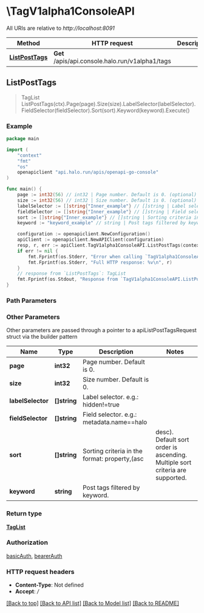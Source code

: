 # \TagV1alpha1ConsoleAPI

All URIs are relative to *http://localhost:8091*

Method | HTTP request | Description
------------- | ------------- | -------------
[**ListPostTags**](TagV1alpha1ConsoleAPI.md#ListPostTags) | **Get** /apis/api.console.halo.run/v1alpha1/tags | 



## ListPostTags

> TagList ListPostTags(ctx).Page(page).Size(size).LabelSelector(labelSelector).FieldSelector(fieldSelector).Sort(sort).Keyword(keyword).Execute()





### Example

```go
package main

import (
	"context"
	"fmt"
	"os"
	openapiclient "api.halo.run/apis/openapi-go-console"
)

func main() {
	page := int32(56) // int32 | Page number. Default is 0. (optional)
	size := int32(56) // int32 | Size number. Default is 0. (optional)
	labelSelector := []string{"Inner_example"} // []string | Label selector. e.g.: hidden!=true (optional)
	fieldSelector := []string{"Inner_example"} // []string | Field selector. e.g.: metadata.name==halo (optional)
	sort := []string{"Inner_example"} // []string | Sorting criteria in the format: property,(asc|desc). Default sort order is ascending. Multiple sort criteria are supported. (optional)
	keyword := "keyword_example" // string | Post tags filtered by keyword. (optional)

	configuration := openapiclient.NewConfiguration()
	apiClient := openapiclient.NewAPIClient(configuration)
	resp, r, err := apiClient.TagV1alpha1ConsoleAPI.ListPostTags(context.Background()).Page(page).Size(size).LabelSelector(labelSelector).FieldSelector(fieldSelector).Sort(sort).Keyword(keyword).Execute()
	if err != nil {
		fmt.Fprintf(os.Stderr, "Error when calling `TagV1alpha1ConsoleAPI.ListPostTags``: %v\n", err)
		fmt.Fprintf(os.Stderr, "Full HTTP response: %v\n", r)
	}
	// response from `ListPostTags`: TagList
	fmt.Fprintf(os.Stdout, "Response from `TagV1alpha1ConsoleAPI.ListPostTags`: %v\n", resp)
}
```

### Path Parameters



### Other Parameters

Other parameters are passed through a pointer to a apiListPostTagsRequest struct via the builder pattern


Name | Type | Description  | Notes
------------- | ------------- | ------------- | -------------
 **page** | **int32** | Page number. Default is 0. | 
 **size** | **int32** | Size number. Default is 0. | 
 **labelSelector** | **[]string** | Label selector. e.g.: hidden!&#x3D;true | 
 **fieldSelector** | **[]string** | Field selector. e.g.: metadata.name&#x3D;&#x3D;halo | 
 **sort** | **[]string** | Sorting criteria in the format: property,(asc|desc). Default sort order is ascending. Multiple sort criteria are supported. | 
 **keyword** | **string** | Post tags filtered by keyword. | 

### Return type

[**TagList**](TagList.md)

### Authorization

[basicAuth](../README.md#basicAuth), [bearerAuth](../README.md#bearerAuth)

### HTTP request headers

- **Content-Type**: Not defined
- **Accept**: */*

[[Back to top]](#) [[Back to API list]](../README.md#documentation-for-api-endpoints)
[[Back to Model list]](../README.md#documentation-for-models)
[[Back to README]](../README.md)

